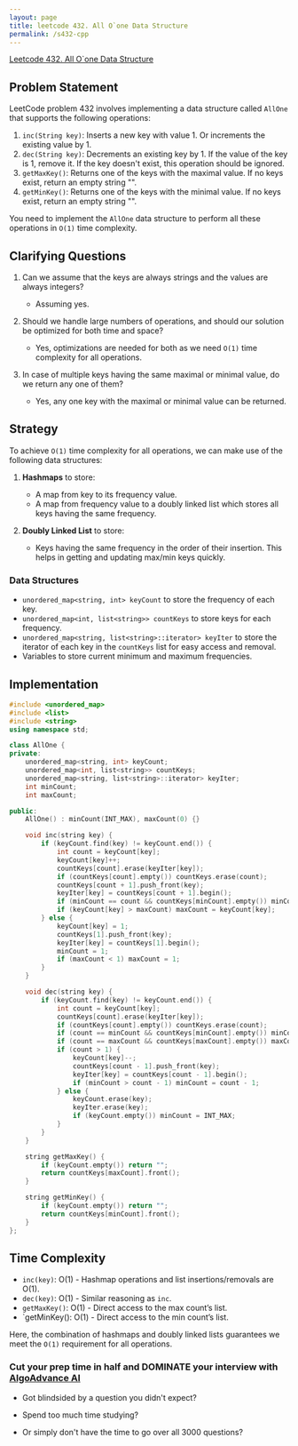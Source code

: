 ```yaml
---
layout: page
title: leetcode 432. All O`one Data Structure
permalink: /s432-cpp
---
```

[Leetcode 432. All O`one Data Structure](https://algoadvance.github.io/algoadvance/l432)
## Problem Statement

LeetCode problem 432 involves implementing a data structure called `AllOne` that supports the following operations:

1. `inc(String key)`: Inserts a new key with value 1. Or increments the existing value by 1.
2. `dec(String key)`: Decrements an existing key by 1. If the value of the key is 1, remove it. If the key doesn't exist, this operation should be ignored.
3. `getMaxKey()`: Returns one of the keys with the maximal value. If no keys exist, return an empty string "".
4. `getMinKey()`: Returns one of the keys with the minimal value. If no keys exist, return an empty string "".

You need to implement the `AllOne` data structure to perform all these operations in `O(1)` time complexity.

## Clarifying Questions

1. Can we assume that the keys are always strings and the values are always integers? 
   - Assuming yes.
   
2. Should we handle large numbers of operations, and should our solution be optimized for both time and space?
   - Yes, optimizations are needed for both as we need `O(1)` time complexity for all operations.

3. In case of multiple keys having the same maximal or minimal value, do we return any one of them?
   - Yes, any one key with the maximal or minimal value can be returned.

## Strategy

To achieve `O(1)` time complexity for all operations, we can make use of the following data structures:

1. **Hashmaps** to store:
    - A map from key to its frequency value.
    - A map from frequency value to a doubly linked list which stores all keys having the same frequency.
    
2. **Doubly Linked List** to store:
    - Keys having the same frequency in the order of their insertion. This helps in getting and updating max/min keys quickly.

### Data Structures

- `unordered_map<string, int> keyCount` to store the frequency of each key.
- `unordered_map<int, list<string>> countKeys` to store keys for each frequency. 
- `unordered_map<string, list<string>::iterator> keyIter` to store the iterator of each key in the `countKeys` list for easy access and removal.
- Variables to store current minimum and maximum frequencies.

## Implementation

```cpp
#include <unordered_map>
#include <list>
#include <string>
using namespace std;

class AllOne {
private:
    unordered_map<string, int> keyCount;
    unordered_map<int, list<string>> countKeys;
    unordered_map<string, list<string>::iterator> keyIter;
    int minCount;
    int maxCount;

public:
    AllOne() : minCount(INT_MAX), maxCount(0) {}

    void inc(string key) {
        if (keyCount.find(key) != keyCount.end()) {
            int count = keyCount[key];
            keyCount[key]++;
            countKeys[count].erase(keyIter[key]);
            if (countKeys[count].empty()) countKeys.erase(count);
            countKeys[count + 1].push_front(key);
            keyIter[key] = countKeys[count + 1].begin();
            if (minCount == count && countKeys[minCount].empty()) minCount++;
            if (keyCount[key] > maxCount) maxCount = keyCount[key];
        } else {
            keyCount[key] = 1;
            countKeys[1].push_front(key);
            keyIter[key] = countKeys[1].begin();
            minCount = 1;
            if (maxCount < 1) maxCount = 1;
        }
    }

    void dec(string key) {
        if (keyCount.find(key) != keyCount.end()) {
            int count = keyCount[key];
            countKeys[count].erase(keyIter[key]);
            if (countKeys[count].empty()) countKeys.erase(count);
            if (count == minCount && countKeys[minCount].empty()) minCount++;
            if (count == maxCount && countKeys[maxCount].empty()) maxCount--;
            if (count > 1) {
                keyCount[key]--;
                countKeys[count - 1].push_front(key);
                keyIter[key] = countKeys[count - 1].begin();
                if (minCount > count - 1) minCount = count - 1;
            } else {
                keyCount.erase(key);
                keyIter.erase(key);
                if (keyCount.empty()) minCount = INT_MAX;
            }
        }
    }

    string getMaxKey() {
        if (keyCount.empty()) return "";
        return countKeys[maxCount].front();
    }

    string getMinKey() {
        if (keyCount.empty()) return "";
        return countKeys[minCount].front();
    }
};
```

## Time Complexity

- `inc(key)`: O(1) - Hashmap operations and list insertions/removals are O(1).
- `dec(key)`: O(1) - Similar reasoning as `inc`.
- `getMaxKey()`: O(1) - Direct access to the max count’s list.
- `getMinKey(): O(1) - Direct access to the min count’s list.

Here, the combination of hashmaps and doubly linked lists guarantees we meet the `O(1)` requirement for all operations.


### Cut your prep time in half and DOMINATE your interview with [AlgoAdvance AI](https://algoAdvance.com)

- Got blindsided by a question you didn't expect?

- Spend too much time studying?

- Or simply don't have the time to go over all 3000 questions?

